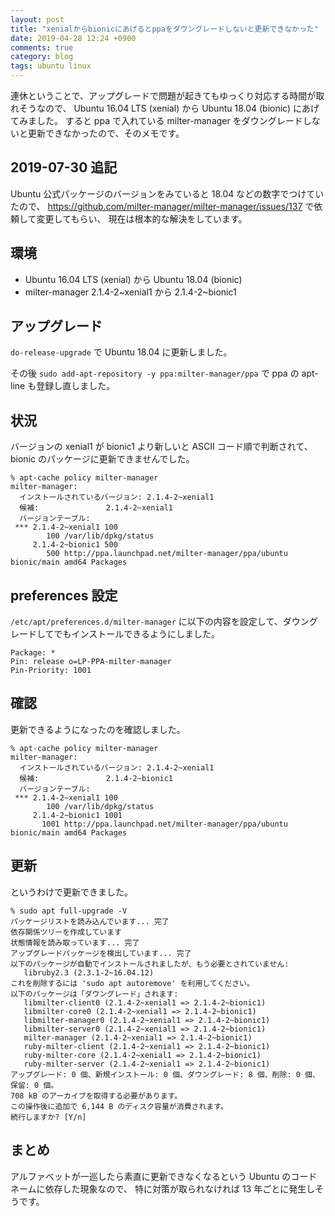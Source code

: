 ```yaml
---
layout: post
title: "xenialからbionicにあげるとppaをダウングレードしないと更新できなかった"
date: 2019-04-28 12:24 +0900
comments: true
category: blog
tags: ubuntu linux
---
```

連休ということで、アップグレードで問題が起きてもゆっくり対応する時間が取れそうなので、
Ubuntu 16.04 LTS (xenial) から Ubuntu 18.04 (bionic) にあげてみました。
すると ppa で入れている milter-manager をダウングレードしないと更新できなかったので、そのメモです。


<!--more-->

## 2019-07-30 追記

Ubuntu 公式パッケージのバージョンをみていると 18.04 などの数字でつけていたので、
<https://github.com/milter-manager/milter-manager/issues/137> で依頼して変更してもらい、
現在は根本的な解決をしています。

## 環境

- Ubuntu 16.04 LTS (xenial) から Ubuntu 18.04 (bionic)
- milter-manager 2.1.4-2~xenial1 から 2.1.4-2~bionic1

## アップグレード

`do-release-upgrade` で Ubuntu 18.04 に更新しました。

その後 `sudo add-apt-repository -y ppa:milter-manager/ppa` で ppa の apt-line も登録し直しました。

## 状況

バージョンの xenial1 が bionic1 より新しいと ASCII コード順で判断されて、
bionic のパッケージに更新できませんでした。

```
% apt-cache policy milter-manager
milter-manager:
  インストールされているバージョン: 2.1.4-2~xenial1
  候補:               2.1.4-2~xenial1
  バージョンテーブル:
 *** 2.1.4-2~xenial1 100
        100 /var/lib/dpkg/status
     2.1.4-2~bionic1 500
        500 http://ppa.launchpad.net/milter-manager/ppa/ubuntu bionic/main amd64 Packages
```

## preferences 設定

`/etc/apt/preferences.d/milter-manager` に以下の内容を設定して、ダウングレードしてでもインストールできるようにしました。

```
Package: *
Pin: release o=LP-PPA-milter-manager
Pin-Priority: 1001
```

## 確認

更新できるようになったのを確認しました。

```
% apt-cache policy milter-manager
milter-manager:
  インストールされているバージョン: 2.1.4-2~xenial1
  候補:               2.1.4-2~bionic1
  バージョンテーブル:
 *** 2.1.4-2~xenial1 100
        100 /var/lib/dpkg/status
     2.1.4-2~bionic1 1001
       1001 http://ppa.launchpad.net/milter-manager/ppa/ubuntu bionic/main amd64 Packages
```

## 更新

というわけで更新できました。

```
% sudo apt full-upgrade -V
パッケージリストを読み込んでいます... 完了
依存関係ツリーを作成しています
状態情報を読み取っています... 完了
アップグレードパッケージを検出しています... 完了
以下のパッケージが自動でインストールされましたが、もう必要とされていません:
   libruby2.3 (2.3.1-2~16.04.12)
これを削除するには 'sudo apt autoremove' を利用してください。
以下のパッケージは「ダウングレード」されます:
   libmilter-client0 (2.1.4-2~xenial1 => 2.1.4-2~bionic1)
   libmilter-core0 (2.1.4-2~xenial1 => 2.1.4-2~bionic1)
   libmilter-manager0 (2.1.4-2~xenial1 => 2.1.4-2~bionic1)
   libmilter-server0 (2.1.4-2~xenial1 => 2.1.4-2~bionic1)
   milter-manager (2.1.4-2~xenial1 => 2.1.4-2~bionic1)
   ruby-milter-client (2.1.4-2~xenial1 => 2.1.4-2~bionic1)
   ruby-milter-core (2.1.4-2~xenial1 => 2.1.4-2~bionic1)
   ruby-milter-server (2.1.4-2~xenial1 => 2.1.4-2~bionic1)
アップグレード: 0 個、新規インストール: 0 個、ダウングレード: 8 個、削除: 0 個、保留: 0 個。
708 kB のアーカイブを取得する必要があります。
この操作後に追加で 6,144 B のディスク容量が消費されます。
続行しますか? [Y/n]
```

## まとめ

アルファベットが一巡したら素直に更新できなくなるという Ubuntu のコードネームに依存した現象なので、
特に対策が取られなければ 13 年ごとに発生しそうです。

